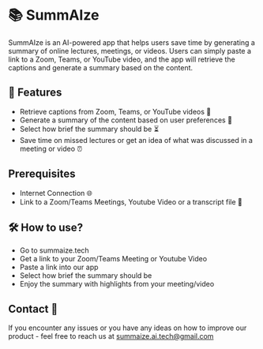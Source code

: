 # 📚 SummAIze

SummAIze is an AI-powered app that helps users save time by generating a summary of online lectures, meetings, or videos. Users can simply paste a link to a Zoom, Teams, or YouTube video, and the app will retrieve the captions and generate a summary based on the content.

## 🚀 Features

- Retrieve captions from Zoom, Teams, or YouTube videos 🎥
- Generate a summary of the content based on user preferences 📝
- Select how brief the summary should be ⏳
- Save time on missed lectures or get an idea of what was discussed in a meeting or video ⏰

##  Prerequisites

- Internet Connection 🌐
- Link to a Zoom/Teams Meetings, Youtube Video or a transcript file 🔗


## 🛠️ How to use?

- Go to summaize.tech
- Get a link to your Zoom/Teams Meeting or Youtube Video
- Paste a link into our app
- Select how brief the summary should be
- Enjoy the summary with highlights from your meeting/video



## Contact 📧

If you encounter any issues or you have any ideas on how to improve our product - feel free 
to reach us at summaize.ai.tech@gmail.com
